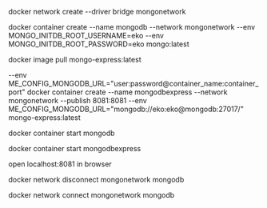 
docker network create --driver bridge mongonetwork

docker container create --name mongodb --network mongonetwork --env MONGO_INITDB_ROOT_USERNAME=eko --env MONGO_INITDB_ROOT_PASSWORD=eko mongo:latest

docker image pull mongo-express:latest

--env ME_CONFIG_MONGODB_URL="user:password@container_name:container_port"
docker container create --name mongodbexpress --network mongonetwork --publish 8081:8081 --env ME_CONFIG_MONGODB_URL="mongodb://eko:eko@mongodb:27017/" mongo-express:latest

docker container start mongodb

docker container start mongodbexpress

open localhost:8081 in browser

docker network disconnect mongonetwork mongodb

docker network connect mongonetwork mongodb
